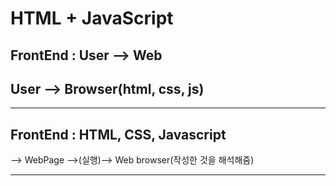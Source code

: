 # HTML + JavaScript

## FrontEnd : User --> Web

## User --> Browser(html, css, js) 

---

## **FrontEnd : HTML, CSS, Javascript**

--> WebPage -->(실행)--> Web browser(작성한 것을 해석해줌)

---

<Script 방식!!!>

해석기(Compiler) => R.T (Run Time; 실행 환경) 으로 넣어줌!

<br>

<Compile 방식!!!>

Java, C, Python => Compiler

<br>

Html -> Xml -> json (브라우저 내에 파서가 있기 때문에 파싱을 해 줌)

---

웹 브라우저: 사파리, IE, 크롬, 파이어폭스

---

크롬의 자바스크립트 엔진 굉장히 잘 되어 있음.(빠르다.)

---

디버깅: 뭐가 잘못 되어있는지 보는 것(크롬, 파이어폭스 잘 되어 있음.)

---

## HTML

메모장 + 브라우저(종류별로, 기본은 크롬)

메모장 => EditPlus로 대체

## 최종: 메모장(EditPlus) + Chrome

---

## w3c: WebService(WebPage) --> 표준!

---



## html --> 명령어 (<> = 구조, 내용) + 스타일

<br>

## html 단점

### 1) 모듈X ==> 재활용 떨어짐 ---> ***XML(스타일 제거, 구조만!) 등장!!*** ---> 차세대 기술 XHTML

### -> HTML5

(XHTML이 표준기구가 밀고 있긴 하지만, 기존 HTML과 호환이 안 되서 이를 반발하는 기구가 창설, 기존 HTML을 끌고 나머지는 호환해서 가겠다 함. 구글이 HTML5를 가지고 가겠다 함. 기존 거를 엎으려면 돈이 많이 들기 때문! 1년 뒤 다시 w3c가 HTML5을 표준으로 가져감.)

<bR>

### 2) 스타일(Customizing) -> 오픈소스라 복사는 해올 수 있지만, 스타일의 문제는 유저의 역량!    ==> ***CSS로 해결!***

### -> 대표적으로 form! 

<br>

### 3) User 상호작용 == 실행시 의도 파악 == 프로그래밍



---

폼을 다룰 줄 알아야 다이나믹한 결과가 가능하다

폼을 받아오는 것: 컴포넌트! 

폼으로 입력 값을 자바스크립트가 연락 받아야, 잘 된 건지 아닌지 확인이 가능하다.

---

jQuery , w3c.CSS 가져다 쓰면 됨!

---

